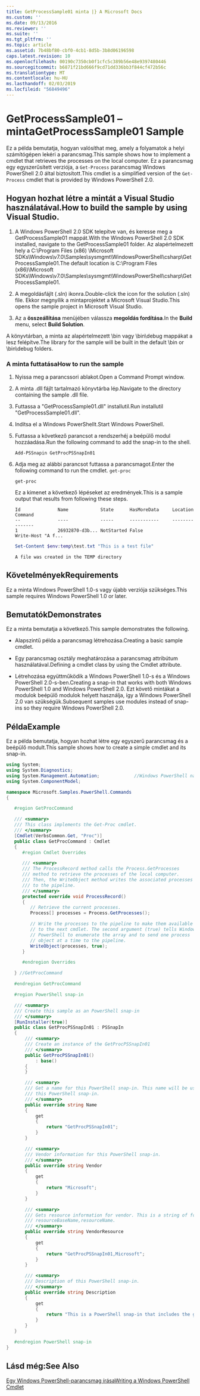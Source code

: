 ```yaml
---
title: GetProcessSample01 minta |} A Microsoft Docs
ms.custom: ''
ms.date: 09/13/2016
ms.reviewer: ''
ms.suite: ''
ms.tgt_pltfrm: ''
ms.topic: article
ms.assetid: 7b48bf80-cbf0-4cb1-8d5b-3b8d06196598
caps.latest.revision: 10
ms.openlocfilehash: 00190c7350cb0f1cfc5c389b56e48e9397480446
ms.sourcegitcommit: b6871f21bd666f9cd71dd336bb3f844cf472b56c
ms.translationtype: MT
ms.contentlocale: hu-HU
ms.lasthandoff: 02/03/2019
ms.locfileid: "56849496"
---
```

# <a name="getprocesssample01-sample"></a><span data-ttu-id="97d20-102">GetProcessSample01 – minta</span><span class="sxs-lookup"><span data-stu-id="97d20-102">GetProcessSample01 Sample</span></span>

<span data-ttu-id="97d20-103">Ez a példa bemutatja, hogyan valósíthat meg, amely a folyamatok a helyi számítógépen lekéri a parancsmag.</span><span class="sxs-lookup"><span data-stu-id="97d20-103">This sample shows how to implement a cmdlet that retrieves the processes on the local computer.</span></span> <span data-ttu-id="97d20-104">Ez a parancsmag egy egyszerűsített verziója, a `Get-Process` parancsmag Windows PowerShell 2.0 által biztosított.</span><span class="sxs-lookup"><span data-stu-id="97d20-104">This cmdlet is a simplified version of the `Get-Process` cmdlet that is provided by Windows PowerShell 2.0.</span></span>

## <a name="how-to-build-the-sample-by-using-visual-studio"></a><span data-ttu-id="97d20-105">Hogyan hozhat létre a mintát a Visual Studio használatával.</span><span class="sxs-lookup"><span data-stu-id="97d20-105">How to build the sample by using Visual Studio.</span></span>

1. <span data-ttu-id="97d20-106">A Windows PowerShell 2.0 SDK telepítve van, és keresse meg a GetProcessSample01 mappát.</span><span class="sxs-lookup"><span data-stu-id="97d20-106">With the Windows PowerShell 2.0 SDK installed, navigate to the GetProcessSample01 folder.</span></span> <span data-ttu-id="97d20-107">Az alapértelmezett hely a C:\Program Files (x86) \Microsoft SDKs\Windows\v7.0\Samples\sysmgmt\WindowsPowerShell\csharp\GetProcessSample01.</span><span class="sxs-lookup"><span data-stu-id="97d20-107">The default location is C:\Program Files (x86)\Microsoft SDKs\Windows\v7.0\Samples\sysmgmt\WindowsPowerShell\csharp\GetProcessSample01.</span></span>

2. <span data-ttu-id="97d20-108">A megoldásfájlt (.sln) ikonra.</span><span class="sxs-lookup"><span data-stu-id="97d20-108">Double-click the icon for the solution (.sln) file.</span></span> <span data-ttu-id="97d20-109">Ekkor megnyílik a mintaprojektet a Microsoft Visual Studio.</span><span class="sxs-lookup"><span data-stu-id="97d20-109">This opens the sample project in Microsoft Visual Studio.</span></span>

3. <span data-ttu-id="97d20-110">Az a **összeállítása** menüjében válassza **megoldás fordítása**.</span><span class="sxs-lookup"><span data-stu-id="97d20-110">In the **Build** menu, select **Build Solution**.</span></span>

  <span data-ttu-id="97d20-111">A könyvtárban, a minta az alapértelmezett \bin vagy \bin\debug mappákat a lesz felépítve.</span><span class="sxs-lookup"><span data-stu-id="97d20-111">The library for the sample will be built in the default \bin or \bin\debug folders.</span></span>

### <a name="how-to-run-the-sample"></a><span data-ttu-id="97d20-112">A minta futtatása</span><span class="sxs-lookup"><span data-stu-id="97d20-112">How to run the sample</span></span>

1. <span data-ttu-id="97d20-113">Nyissa meg a parancssori ablakot.</span><span class="sxs-lookup"><span data-stu-id="97d20-113">Open a Command Prompt window.</span></span>

2. <span data-ttu-id="97d20-114">A minta .dll fájlt tartalmazó könyvtárba lép.</span><span class="sxs-lookup"><span data-stu-id="97d20-114">Navigate to the directory containing the sample .dll file.</span></span>

3. <span data-ttu-id="97d20-115">Futtassa a "GetProcessSample01.dll" installutil.</span><span class="sxs-lookup"><span data-stu-id="97d20-115">Run installutil "GetProcessSample01.dll".</span></span>

4. <span data-ttu-id="97d20-116">Indítsa el a Windows PowerShellt.</span><span class="sxs-lookup"><span data-stu-id="97d20-116">Start Windows PowerShell.</span></span>

5. <span data-ttu-id="97d20-117">Futtassa a következő parancsot a rendszerhéj a beépülő modul hozzáadása.</span><span class="sxs-lookup"><span data-stu-id="97d20-117">Run the following command to add the snap-in to the shell.</span></span>

   `Add-PSSnapin GetProcPSSnapIn01`

6. <span data-ttu-id="97d20-118">Adja meg az alábbi parancsot futtassa a parancsmagot.</span><span class="sxs-lookup"><span data-stu-id="97d20-118">Enter the following command to run the cmdlet.</span></span> `get-proc`

   `get-proc`

   <span data-ttu-id="97d20-119">Ez a kimenet a következő lépéseket az eredmények.</span><span class="sxs-lookup"><span data-stu-id="97d20-119">This is a sample output that results from following these steps.</span></span>

   ```output
   Id              Name            State      HasMoreData     Location             Command
   --              ----            -----      -----------     --------             -------
   1               26932870-d3b... NotStarted False                                 Write-Host "A f...

   ```

   ```powershell
   Set-Content $env:temp\test.txt "This is a test file"
   ```

   ```output
   A file was created in the TEMP directory
   ```

## <a name="requirements"></a><span data-ttu-id="97d20-120">Követelmények</span><span class="sxs-lookup"><span data-stu-id="97d20-120">Requirements</span></span>

<span data-ttu-id="97d20-121">Ez a minta Windows PowerShell 1.0-s vagy újabb verziója szükséges.</span><span class="sxs-lookup"><span data-stu-id="97d20-121">This sample requires Windows PowerShell 1.0 or later.</span></span>

## <a name="demonstrates"></a><span data-ttu-id="97d20-122">Bemutatók</span><span class="sxs-lookup"><span data-stu-id="97d20-122">Demonstrates</span></span>

<span data-ttu-id="97d20-123">Ez a minta bemutatja a következő.</span><span class="sxs-lookup"><span data-stu-id="97d20-123">This sample demonstrates the following.</span></span>

- <span data-ttu-id="97d20-124">Alapszintű példa a parancsmag létrehozása.</span><span class="sxs-lookup"><span data-stu-id="97d20-124">Creating a basic sample cmdlet.</span></span>

- <span data-ttu-id="97d20-125">Egy parancsmag osztály meghatározása a parancsmag attribútum használatával.</span><span class="sxs-lookup"><span data-stu-id="97d20-125">Defining a cmdlet class by using the Cmdlet attribute.</span></span>

- <span data-ttu-id="97d20-126">Létrehozása együttműködik a Windows PowerShell 1.0-s és a Windows PowerShell 2.0-s-ben.</span><span class="sxs-lookup"><span data-stu-id="97d20-126">Creating a snap-in that works with both Windows PowerShell 1.0 and Windows PowerShell 2.0.</span></span> <span data-ttu-id="97d20-127">Ezt követő mintákat a modulok beépülő modulok helyett használja, így a Windows PowerShell 2.0 van szükségük.</span><span class="sxs-lookup"><span data-stu-id="97d20-127">Subsequent samples use modules instead of snap-ins so they require Windows PowerShell 2.0.</span></span>

## <a name="example"></a><span data-ttu-id="97d20-128">Példa</span><span class="sxs-lookup"><span data-stu-id="97d20-128">Example</span></span>

<span data-ttu-id="97d20-129">Ez a példa bemutatja, hogyan hozhat létre egy egyszerű parancsmag és a beépülő modult.</span><span class="sxs-lookup"><span data-stu-id="97d20-129">This sample shows how to create a simple cmdlet and its snap-in.</span></span>

```csharp
using System;
using System.Diagnostics;
using System.Management.Automation;             //Windows PowerShell namespace
using System.ComponentModel;

namespace Microsoft.Samples.PowerShell.Commands
{

   #region GetProcCommand

   /// <summary>
   /// This class implements the Get-Proc cmdlet.
   /// </summary>
   [Cmdlet(VerbsCommon.Get, "Proc")]
   public class GetProcCommand : Cmdlet
   {
      #region Cmdlet Overrides

      /// <summary>
      /// The ProcessRecord method calls the Process.GetProcesses
      /// method to retrieve the processes of the local computer.
      /// Then, the WriteObject method writes the associated processes
      /// to the pipeline.
      /// </summary>
      protected override void ProcessRecord()
      {
         // Retrieve the current processes.
         Process[] processes = Process.GetProcesses();

         // Write the processes to the pipeline to make them available
         // to the next cmdlet. The second argument (true) tells Windows
         // PowerShell to enumerate the array and to send one process
         // object at a time to the pipeline.
         WriteObject(processes, true);
      }

      #endregion Overrides

   } //GetProcCommand

   #endregion GetProcCommand

   #region PowerShell snap-in

   /// <summary>
   /// Create this sample as an PowerShell snap-in
   /// </summary>
   [RunInstaller(true)]
   public class GetProcPSSnapIn01 : PSSnapIn
   {
       /// <summary>
       /// Create an instance of the GetProcPSSnapIn01
       /// </summary>
       public GetProcPSSnapIn01()
           : base()
       {
       }

       /// <summary>
       /// Get a name for this PowerShell snap-in. This name will be used in registering
       /// this PowerShell snap-in.
       /// </summary>
       public override string Name
       {
           get
           {
               return "GetProcPSSnapIn01";
           }
       }

       /// <summary>
       /// Vendor information for this PowerShell snap-in.
       /// </summary>
       public override string Vendor
       {
           get
           {
               return "Microsoft";
           }
       }

       /// <summary>
       /// Gets resource information for vendor. This is a string of format:
       /// resourceBaseName,resourceName.
       /// </summary>
       public override string VendorResource
       {
           get
           {
               return "GetProcPSSnapIn01,Microsoft";
           }
       }

       /// <summary>
       /// Description of this PowerShell snap-in.
       /// </summary>
       public override string Description
       {
           get
           {
               return "This is a PowerShell snap-in that includes the get-proc cmdlet.";
           }
       }
   }

   #endregion PowerShell snap-in
}
```

## <a name="see-also"></a><span data-ttu-id="97d20-130">Lásd még:</span><span class="sxs-lookup"><span data-stu-id="97d20-130">See Also</span></span>

[<span data-ttu-id="97d20-131">Egy Windows PowerShell-parancsmag írása</span><span class="sxs-lookup"><span data-stu-id="97d20-131">Writing a Windows PowerShell Cmdlet</span></span>](./writing-a-windows-powershell-cmdlet.md)